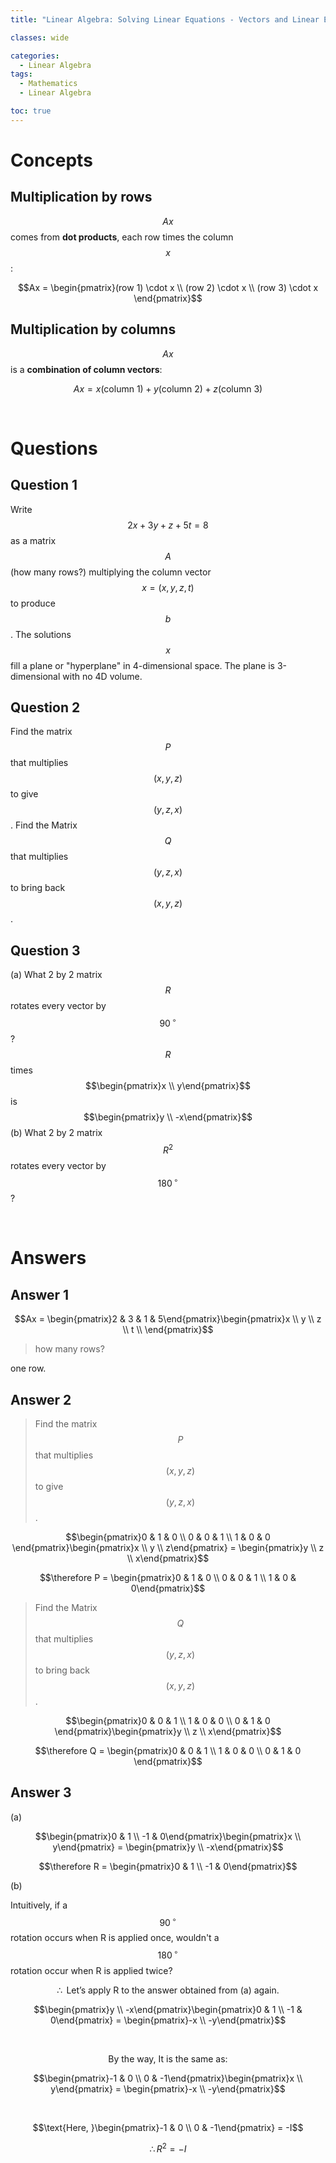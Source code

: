 ```yaml
---
title: "Linear Algebra: Solving Linear Equations - Vectors and Linear Equations #1"

classes: wide

categories:
  - Linear Algebra
tags:
  - Mathematics
  - Linear Algebra

toc: true
---
```


# Concepts

## Multiplication by rows

$$Ax$$ comes from **dot products**, each row times the column $$x$$:

$$Ax = \begin{pmatrix}(row 1) \cdot x \\
(row 2) \cdot x \\
(row 3) \cdot x
 \end{pmatrix}$$

## Multiplication by columns

$$Ax$$ is a **combination of column vectors**:

$$Ax = x(\text{column 1}) + y(\text{column 2}) + z(\text{column 3})$$

<br />

# Questions

## Question 1

Write $$2x+3y+z+5t=8$$ as a matrix $$A$$ (how many rows?) multiplying the column vector $$x = (x, y, z, t)$$ to produce $$b$$. The solutions $$x$$ fill a plane or "hyperplane" in 4-dimensional space. The plane is 3-dimensional with no 4D volume.

## Question 2

Find the matrix $$P$$ that multiplies $$(x, y, z)$$ to give $$(y, z, x)$$. Find the Matrix $$Q$$ that multiplies $$(y, z, x)$$ to bring back $$(x, y, z)$$.

## Question 3

(a) What 2 by 2 matrix $$R$$ rotates every vector by $$90\,^{\circ}$$? $$R$$ times $$\begin{pmatrix}x \\
y\end{pmatrix}$$ is $$\begin{pmatrix}y \\
-x\end{pmatrix}$$
(b) What 2 by 2 matrix $$R^{2}$$ rotates every vector by $$180\,^{\circ}$$?

<br />

# Answers

## Answer 1

$$Ax = \begin{pmatrix}2 & 3 & 1 & 5\end{pmatrix}\begin{pmatrix}x \\
y \\
z \\
t \\
\end{pmatrix}$$

> how many rows?

one row.

## Answer 2

> Find the matrix $$P$$ that multiplies $$(x, y, z)$$ to give $$(y, z, x)$$.

$$\begin{pmatrix}0 & 1 & 0 \\
0 & 0 & 1 \\
1 & 0 & 0
\end{pmatrix}\begin{pmatrix}x \\
y \\
z\end{pmatrix} = \begin{pmatrix}y \\
z \\
x\end{pmatrix}$$

$$\therefore P = \begin{pmatrix}0 & 1 & 0 \\
0 & 0 & 1 \\
1 & 0 & 0\end{pmatrix}$$

> Find the Matrix $$Q$$ that multiplies $$(y, z, x)$$ to bring back $$(x, y, z)$$.

$$\begin{pmatrix}0 & 0 & 1 \\
1 & 0 & 0 \\
0 & 1 & 0
\end{pmatrix}\begin{pmatrix}y \\
z \\
x\end{pmatrix}$$

$$\therefore Q = \begin{pmatrix}0 & 0 & 1 \\
1 & 0 & 0 \\
0 & 1 & 0
\end{pmatrix}$$

## Answer 3

(a)

$$\begin{pmatrix}0 & 1 \\
-1 & 0\end{pmatrix}\begin{pmatrix}x \\
y\end{pmatrix} = \begin{pmatrix}y \\
-x\end{pmatrix}$$

$$\therefore R = \begin{pmatrix}0 & 1 \\
-1 & 0\end{pmatrix}$$

(b)

Intuitively, if a $$90\,^{\circ}$$ rotation occurs when R is applied once, wouldn't a $$180\,^{\circ}$$ rotation occur when R is applied twice?

$$\therefore \text{ Let's apply R to the answer obtained from (a) again.}$$

$$\begin{pmatrix}y \\
-x\end{pmatrix}\begin{pmatrix}0 & 1 \\
-1 & 0\end{pmatrix} = \begin{pmatrix}-x \\
-y\end{pmatrix}$$

<br />

$$\text{By the way, It is the same as:}$$

$$\begin{pmatrix}-1 & 0 \\
0 & -1\end{pmatrix}\begin{pmatrix}x \\
y\end{pmatrix} = \begin{pmatrix}-x \\
-y\end{pmatrix}$$

<br />

$$\text{Here, }\begin{pmatrix}-1 & 0 \\
0 & -1\end{pmatrix} = -I$$

$$\therefore R^{2} = -I$$





